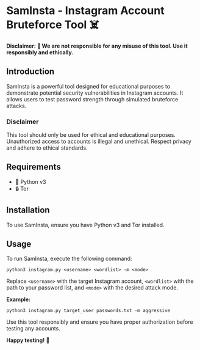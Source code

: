 # SamInsta - Instagram Account Bruteforce Tool ☠️

**Disclaimer: 🚨 We are not responsible for any misuse of this tool. Use it responsibly and ethically.**

## Introduction

SamInsta is a powerful tool designed for educational purposes to demonstrate potential security vulnerabilities in Instagram accounts. It allows users to test password strength through simulated bruteforce attacks.

### Disclaimer

This tool should only be used for ethical and educational purposes. Unauthorized access to accounts is illegal and unethical. Respect privacy and adhere to ethical standards.

## Requirements

- 🐍 Python v3
- 🔒 Tor

## Installation

To use SamInsta, ensure you have Python v3 and Tor installed.

## Usage

To run SamInsta, execute the following command:

```
python3 instagram.py <username> <wordlist> -m <mode>
```

Replace `<username>` with the target Instagram account, `<wordlist>` with the path to your password list, and `<mode>` with the desired attack mode.

**Example:**
```
python3 instagram.py target_user passwords.txt -m aggressive
```

Use this tool responsibly and ensure you have proper authorization before testing any accounts.

**Happy testing!** 🚀
